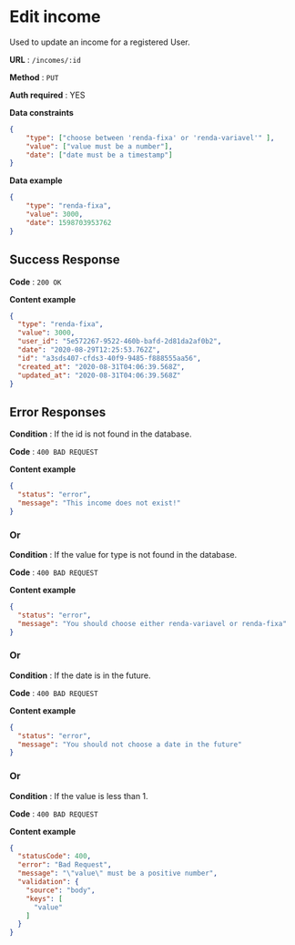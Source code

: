 # Edit income

Used to update an income for a registered User.

**URL** : `/incomes/:id`

**Method** : `PUT`

**Auth required** : YES

**Data constraints**

```json
{
	"type": ["choose between 'renda-fixa' or 'renda-variavel'" ],
	"value": ["value must be a number"],
	"date": ["date must be a timestamp"]
}
```

**Data example**

```json
{
	"type": "renda-fixa",
	"value": 3000,
	"date": 1598703953762
}
```

## Success Response

**Code** : `200 OK`

**Content example**

```json
{
  "type": "renda-fixa",
  "value": 3000,
  "user_id": "5e572267-9522-460b-bafd-2d81da2af0b2",
  "date": "2020-08-29T12:25:53.762Z",
  "id": "a3sds407-cfds3-40f9-9485-f888555aa56",
  "created_at": "2020-08-31T04:06:39.568Z",
  "updated_at": "2020-08-31T04:06:39.568Z"
}
```

## Error Responses

**Condition** : If the id is not found in the database.

**Code** : `400 BAD REQUEST`

**Content example**

```json
{
  "status": "error",
  "message": "This income does not exist!"
}
```

### Or

**Condition** : If the value for type is not found in the database.

**Code** : `400 BAD REQUEST`

**Content example**

```json
{
  "status": "error",
  "message": "You should choose either renda-variavel or renda-fixa"
}
```

### Or

**Condition** : If the date is in the future.

**Code** : `400 BAD REQUEST`

**Content example**

```json
{
  "status": "error",
  "message": "You should not choose a date in the future"
}
```

### Or

**Condition** : If the value is less than 1.

**Code** : `400 BAD REQUEST`

**Content example**

```json
{
  "statusCode": 400,
  "error": "Bad Request",
  "message": "\"value\" must be a positive number",
  "validation": {
    "source": "body",
    "keys": [
      "value"
    ]
  }
}
```

